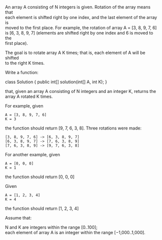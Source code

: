 An array A consisting of N integers is given. Rotation of the array means that  
each element is shifted right by one index, and the last element of the array is  
moved to the first place. For example, the rotation of array A = [3, 8, 9, 7, 6]  
is [6, 3, 8, 9, 7] (elements are shifted right by one index and 6 is moved to the  
first place).  
  
The goal is to rotate array A K times; that is, each element of A will be shifted  
to the right K times.  
  
Write a function:  
  
class Solution { public int[] solution(int[] A, int K); }  
  
that, given an array A consisting of N integers and an integer K, returns the  
array A rotated K times.  
  
For example, given  
  
    A = [3, 8, 9, 7, 6]  
    K = 3  
the function should return [9, 7, 6, 3, 8]. Three rotations were made:  
  
    [3, 8, 9, 7, 6] -> [6, 3, 8, 9, 7]  
    [6, 3, 8, 9, 7] -> [7, 6, 3, 8, 9]  
    [7, 6, 3, 8, 9] -> [9, 7, 6, 3, 8]  
For another example, given  
  
    A = [0, 0, 0]  
    K = 1  
the function should return [0, 0, 0]  
  
Given  
  
    A = [1, 2, 3, 4]  
    K = 4  
the function should return [1, 2, 3, 4]  
  
Assume that:  
  
N and K are integers within the range [0..100];  
each element of array A is an integer within the range [−1,000..1,000].  